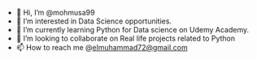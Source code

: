 - 👋 Hi, I’m @mohmusa99
- 👀 I’m interested in Data Science opportunities.
- 🌱 I’m currently learning Python for Data science on Udemy Academy.
- 💞️ I’m looking to collaborate on Real life projects related to Python
- 📫 How to reach me @elmuhammad72@gmail.com

<!---
mohmusa99/mohmusa99 is a ✨ special ✨ repository because its `README.md` (this file) appears on your GitHub profile.
You can click the Preview link to take a look at your changes.
--->
